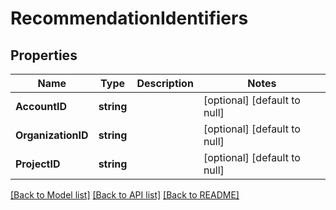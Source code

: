 # RecommendationIdentifiers

## Properties
Name | Type | Description | Notes
------------ | ------------- | ------------- | -------------
**AccountID** | **string** |  | [optional] [default to null]
**OrganizationID** | **string** |  | [optional] [default to null]
**ProjectID** | **string** |  | [optional] [default to null]

[[Back to Model list]](../README.md#documentation-for-models) [[Back to API list]](../README.md#documentation-for-api-endpoints) [[Back to README]](../README.md)

